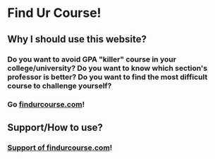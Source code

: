 # Find Ur Course!
## Why I should use this website?
### Do you want to avoid GPA "killer" course in your college/university? Do you want to know which section's professor is better? Do you want to find the most difficult course to challenge yourself?
### Go [findurcourse.com](https://findurcourse.com)!
## Support/How to use?
### [Support of findurcourse.com](https://findurcourse.com/support.html)!
